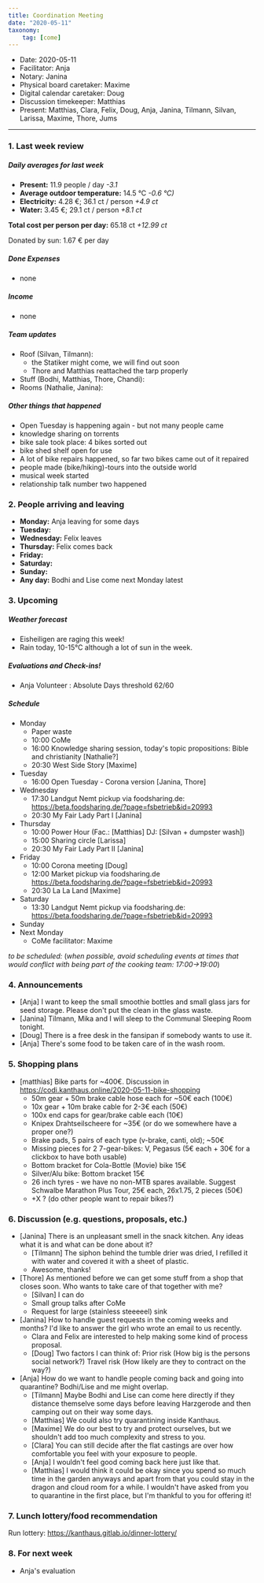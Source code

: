 ```yaml
---
title: Coordination Meeting
date: "2020-05-11"
taxonomy:
    tag: [come]
---
```


<!--
Hello facilitator/notary! Thank you for your services. Here is some advice for facilitating coordination meetings:
  - Prepare the meeting a bit beforehand (find out about evaluations, gas, electricity and water usages, solar intake, waste collections, income, scheduled events). You can ask others to assist you.
  - Notify people 10 minutes before the meeting starts. (Watching the clock is not super fun, people will be grateful if you do it for them.)
  - Start at 10:00 sharp, or earlier if everyone is there. (Waiting is time-wasting, be a time-saver!)
  - If you don't want to take notes yourself ask someone else to take care of that. (This pad can easily be used to read from and write in simultaneously.)
  - Go through the ordered points in order, even if nothing has changed. (They are arranged to try and get the most relevant information to most people.)
  - Feel welcome to moderate conversation if off-topic or too detailed. (Are listeners interested? Are speakers satisfied? Can you identify a sub-group?)
  - Try to finish the meeting before 11:00. (There is always more to talk about and it's important for people to know that CoMes don't take forever.)
  - Leave the room once the meeting has ended. (This sends a clear signal to everyone else that they can also leave and get on with their day.)
  - Take care that the meeting minutes will be put to kanthaus.online. (If you don't know how to do it, ask someone to help you with it. But do it today!) 
  - Maybe these notes helps you to do it by your own: Github-Link: https://github.com/kanthaus/kanthaus.online/tree/master/user/pages/40.governance/90.minutes Steps: 1) Click "Create new file" 2) Type as Name "year-months-day_CoMe/item.md" example: 2020-03-02_CoMe/item.md 3) Copy CoMe-minutes from the "Bearbeiten Modus" (black window) 4) Click "Commit new file" That´s it! After a few minutes the CoMe-minutes should appear on the website.     
  - As soon as the minutes are online, post the link to the #Kanthaus channel on slack and empty the pad from all irrelevant things and get it ready for the next facilitator. (Only keep regular events such as CoMe, power hour, regular food pickups and such. Move the counter figures from 'last 7 days' to '7 days before that' and adjust the date to next week.)
  - Check the shoe!
  - Have fun!
-->

- Date: 2020-05-11
- Facilitator: Anja
- Notary: Janina
- Physical board caretaker: Maxime
- Digital calendar caretaker: Doug
- Discussion timekeeper: Matthias
- Present: Matthias, Clara, Felix, Doug, Anja, Janina, Tilmann, Silvan, Larissa, Maxime, Thore, Jums

----

<!-- 0. Minute of silence -->

### 1. Last week review

##### Daily averages for last week
<!-- Read counters in heating room and append to water.csv in https://cloud.kanthaus.online/f/146415 and gas.csv in https://cloud.kanthaus.online/f/146411. Strongly knock against the display of the solar inverter in K20 Basement material storage and put the E-Total kWh in https://cloud.kanthaus.online/f/146414 solar.csv, take the difference between your and the last value and multiply it with 0.285 €/kWh and divide by 7 days to have the solar intake per day. update the residence record (https://gitlab.com/kanthaus/kanthaus-private/blob/master/residenceRecord.csv) otherwise the script will complain -->
<!-- press the play button on https://gitlab.com/kanthaus/kanthaus-governance/pipeline_schedules (you need Maintainer/Owner rights!) and it will print to 
#kanthaus-residence -->

<!-- Facilitator: you can invite somebody to present the stats! -->
<!-- insert here the output you find in #kanthaus-residence -->

- **Present:** 11.9 people / day _-3.1_
- **Average outdoor temperature:** 14.5 °C _-0.6 °C)_
- **Electricity:** 4.28 €; 36.1 ct / person _+4.9 ct_
- **Water:** 3.45 €; 29.1 ct / person _+8.1 ct_

**Total cost per person per day:** 65.18 ct _+12.99 ct_

Donated by sun: 1.67 € per day

##### Done Expenses
<!-- Encourage people to enter their expenditures from Kanthaus money -->
- none

##### Income
<!-- Check the shoe in K20-0 (base is 20 €) and the donation box in the free shop in K22-0-3 -->
- none

##### Team updates
<!-- Project managers from teams defined during the MCM should report about the current situation -->

- Roof (Silvan, Tilmann):
    - the Statiker might come, we will find out soon
    - Thore and Matthias reattached the tarp properly
- Stuff (Bodhi, Matthias, Thore, Chandi):
- Rooms (Nathalie, Janina):

##### Other things that happened
 - Open Tuesday is happening again - but not many people came
 - knowledge sharing on torrents
 - bike sale took place: 4 bikes sorted out
 - bike shed shelf open for use
 - A lot of bike repairs happened, so far two bikes came out of it repaired
 - people made (bike/hiking)-tours into the outside world
 - musical week started
 - relationship talk number two happened

### 2. People arriving and leaving
- **Monday:** Anja leaving for some days
- **Tuesday:** 
- **Wednesday:** Felix leaves
- **Thursday:** Felix comes back
- **Friday:** 
- **Saturday:** 
- **Sunday:** 
- **Any day:** Bodhi and Lise come next Monday latest
 
### 3. Upcoming <!-- https://cloud.kanthaus.online/apps/calendar/ -->

##### Weather forecast
<!-- https://www.accuweather.com/en/de/wurzen/04808/weather-forecast/171287 -->
 - Eisheiligen are raging this week!
 - Rain today, 10-15°C although a lot of sun in the week.

##### Evaluations and Check-ins!
<!-- Avoid scheduling on Mondays to give evaluee, facilitator and participants time to prepare-->
- Anja Volunteer : Absolute Days threshold 62/60

##### Schedule
- Monday
  - Paper waste
  - 10:00 CoMe
  - 16:00 Knowledge sharing session, today's topic propositions: Bible and christianity [Nathalie?]
  - 20:30 West Side Story [Maxime]
- Tuesday
  - 16:00 Open Tuesday - Corona version [Janina, Thore]
- Wednesday
  - 17:30 Landgut Nemt pickup via foodsharing.de: https://beta.foodsharing.de/?page=fsbetrieb&id=20993
  - 20:30 My Fair Lady Part I [Janina]
- Thursday
  - 10:00 Power Hour (Fac.: [Matthias]  DJ: [Silvan + dumpster wash])
  - 15:00 Sharing circle [Larissa]
  - 20:30 My Fair Lady Part II [Janina]
- Friday
  - 10:00 Corona meeting [Doug]
  - 12:00 Market pickup via foodsharing.de https://beta.foodsharing.de/?page=fsbetrieb&id=20993
  - 20:30 La La Land [Maxime]
- Saturday
  - 13:30 Landgut Nemt pickup via foodsharing.de: https://beta.foodsharing.de/?page=fsbetrieb&id=20993
- Sunday
- Next Monday
  - CoMe facilitator: Maxime

_to be scheduled:_
(*when possible, avoid scheduling events at times that would conflict with being part of the cooking team: 17:00->19:00*)

<!-- Please remove this section before uploading the CoMe minutes. 
forgot Evaluations? -->

### 4. Announcements
<!-- Were there any changes to governance? -->
- [Anja] I want to keep the small smoothie bottles and small glass jars for seed storage. Please don't put the clean in the glass waste.
- [Janina] Tilmann, Mika and I will sleep to the Communal Sleeping Room tonight.
- [Doug] There is a free desk in the fansipan if somebody wants to use it.
- [Anja] There's some food to be taken care of in the wash room.

### 5. Shopping plans
- [matthias] Bike parts for ~400€. Discussion in https://codi.kanthaus.online/2020-05-11-bike-shopping
  - 50m gear + 50m brake cable hose each for ~50€ each (100€)
  - 10x gear + 10m brake cable for 2-3€ each (50€)
  - 100x end caps for gear/brake cable each (10€)
  - Knipex Drahtseilscheere for ~35€ (or do we somewhere have a proper one?)
  - Brake pads, 5 pairs of each type (v-brake, canti, old); ~50€
  - Missing pieces for 2 7-gear-bikes: V, Pegasus (5€ each + 30€ for a clickbox to have both usable)
  - Bottom bracket for Cola-Bottle (Movie) bike 15€
  - Silver/Alu bike: Bottom bracket 15€
  - 26 inch tyres - we have no non-MTB spares available. Suggest Schwalbe Marathon Plus Tour, 25€ each, 26x1.75, 2 pieces (50€) 
  - +X ? (do other people want to repair bikes?)
 
### 6. Discussion (e.g. questions, proposals, etc.)
- [Janina] There is an unpleasant smell in the snack kitchen. Any ideas what it is and what can be done about it?
    - [Tilmann] The siphon behind the tumble drier was dried, I refilled it with water and covered it with a sheet of plastic.
    - Awesome, thanks!
- [Thore] As mentioned before we can get some stuff from a shop that closes soon. Who wants to take care of that together with me?
    - [Silvan] I can do
    - Small group talks after CoMe
    - Request for large (stainless steeeeel) sink
- [Janina] How to handle guest requests in the coming weeks and months? I'd like to answer the girl who wrote an email to us recently.
    - Clara and Felix are interested to help making some kind of process proposal.
    - [Doug] Two factors I can think of: Prior risk (How big is the persons social network?) Travel risk (How likely are they to contract on the way?)
- [Anja] How do we want to handle people coming back and going into quarantine? Bodhi/Lise and me might overlap.
    - [Tilmann] Maybe Bodhi and Lise can come here directly if they distance themselve some days before leaving Harzgerode and then camping out on their way some days.
    - [Matthias] We could also try quarantining inside Kanthaus.
    - [Maxime] We do our best to try and protect ourselves, but we shouldn't add too much complexity and stress to you.
    - [Clara] You can still decide after the flat castings are over how comfortable you feel with your exposure to people.
    - [Anja] I wouldn't feel good coming back here just like that.
    - [Matthias] I would think it could be okay since you spend so much time in the garden anyways and apart from that you could stay in the dragon and cloud room for a while. I wouldn't have asked from you to quarantine in the first place, but I'm thankful to you for offering it!

### 7. Lunch lottery/food recommendation
Run lottery: https://kanthaus.gitlab.io/dinner-lottery/
<!-- Results to be copied on the physical board -->

### 8. For next week
- Anja's evaluation

